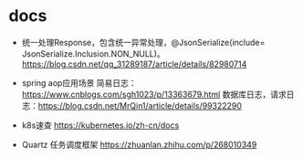 # docs

* 统一处理Response，包含统一异常处理，@JsonSerialize(include= JsonSerialize.Inclusion.NON_NULL)。
https://blog.csdn.net/qq_31289187/article/details/82980714

* spring aop应用场景
简易日志：https://www.cnblogs.com/sgh1023/p/13363679.html
数据库日志，请求日志：https://blog.csdn.net/MrQin1/article/details/99322290

* k8s速查
https://kubernetes.io/zh-cn/docs
 
* Quartz  任务调度框架
https://zhuanlan.zhihu.com/p/268010349
